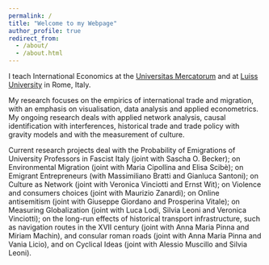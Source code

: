 ```yaml
---
permalink: /
title: "Welcome to my Webpage"
author_profile: true
redirect_from: 
  - /about/
  - /about.html
---
```


I teach International Economics at the [Universitas Mercatorum](https://www.unimercatorum.it/docenti/luca-de-benedictis) and at [Luiss University](https://www.luiss.it/faculty/353120) in Rome, Italy.

My research focuses on the empirics of international trade and migration, with an emphasis on visualisation, data analysis and applied econometrics. My ongoing research deals with applied network analysis, causal identification with interferences, historical trade and trade policy with gravity models and with the measurement of culture.

Current research projects deal with the Probability of Emigrations of University Professors in Fascist Italy (joint with Sascha O. Becker); on Environmental Migration (joint with Maria Cipollina and Elisa Scibè); on Emigrant Entrepreneurs (with Massimiliano Bratti and Gianluca Santoni); on Culture as Network (joint with Veronica Vinciotti and Ernst Wit); on Violence and consumers choices (joint with Maurizio Zanardi); on Online antisemitism (joint with Giuseppe Giordano and Prosperina Vitale); on Measuring Globalization (joint with Luca Lodi, Silvia Leoni and Veronica Vinciotti); on the long-run effects of historical transport infrastructure, such as navigation routes in the XVII century (joint with Anna Maria Pinna and Miriam Machin), and consular roman roads (joint with Anna Maria Pinna and Vania Licio), and on Cyclical Ideas (joint with Alessio Muscillo and Silvia Leoni).
